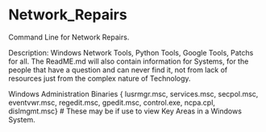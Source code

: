 # Network_Repairs
Command Line for Network Repairs. 

Description: Windows Network Tools, Python Tools, Google Tools, Patchs for all. The ReadME.md will also contain information for Systems, for the people that have a question and can never find it, not from lack of resources just from the complex nature of Technology.


Windows Administration Binaries { 
lusrmgr.msc, services.msc, secpol.msc, eventvwr.msc, regedit.msc, gpedit.msc, control.exe, ncpa.cpl, dislmgmt.msc} # These may be if use to view Key Areas in a Windows System.